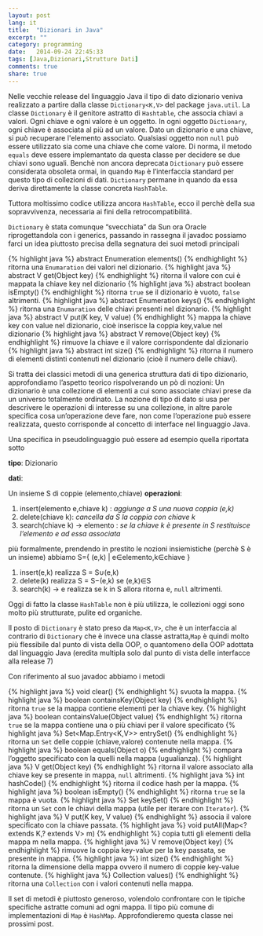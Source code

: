 ```yaml
---
layout: post
lang: it
title:  "Dizionari in Java"
excerpt: ""
category: programming
date:   2014-09-24 22:45:33
tags: [Java,Dizionari,Strutture Dati]
comments: true
share: true
---
```



Nelle vecchie release del linguaggio Java il tipo di dato dizionario veniva realizzato a partire dalla classe `Dictionary<K,V>` del package `java.util`. 
La classe `Dictionary` è il genitore astratto di `Hashtable`, che associa chiavi a valori. Ogni chiave e ogni valore è un oggetto. In ogni oggetto `Dictionary`, ogni chiave è associata al più ad un valore. Dato un dizionario e una chiave, si può recuperare l'elemento associato. Qualsiasi oggetto non `null` può essere utilizzato sia come una chiave che come valore. 
Di norma, il metodo `equals` deve essere implemantato da questa classe per decidere se due chiavi sono uguali.
Benchè non ancora deprecata `Dictionary` può essere considerata obsoleta ormai, in quando `Map` è l’interfaccia standard per questo tipo di collezioni di dati. `Dictionary` permane in quando da essa deriva direttamente la classe concreta `HashTable`.

Tuttora moltissimo codice utilizza ancora `HashTable`, ecco il perchè della sua sopravvivenza, necessaria ai fini della retrocompatibilità.

`Dictionary` è stata comunque “svecchiata” da Sun ora Oracle riprogettandola con i generics, passando in rassegna il javadoc possiamo farci un idea piuttosto precisa della segnatura dei suoi metodi principali

{% highlight java %}
abstract Enumeration<V> elements() 
{% endhighlight %}
ritorna una `Enumaration` dei valori nel dizionario.
{% highlight java %}
abstract V get(Object key) 
{% endhighlight %}
ritorna il valore con cui è mappata la chiave key nel dizionario
{% highlight java %}
abstract boolean isEmpty() 
{% endhighlight %}
ritorna `true` se il dizionario è vuoto, `false` altrimenti.
{% highlight java %}
abstract Enumeration<K> keys() 
{% endhighlight %}
ritorna una `Enumaration` delle chiavi presenti nel dizionario.
{% highlight java %}
abstract V put(K key, V value) 
{% endhighlight %}
mappa la chiave key con value nel dizionario, cioè inserisce la coppia key,value nel dizionario
{% highlight java %}
abstract V remove(Object key) 
{% endhighlight %}
rimuove la chiave e il valore corrispondente dal dizionario
{% highlight java %}
abstract int size() 
{% endhighlight %}
ritorna il numero di elementi distinti contenuti nel dizionario (cioè il numero delle chiavi).

Si tratta dei classici metodi di una generica struttura dati di tipo dizionario, approfondiamo l’aspetto teorico rispolverando un pò di nozioni:
Un dizionario è una collezione di elementi a cui sono associate chiavi prese da un universo totalmente ordinato. La nozione di tipo di dato si usa per descrivere le operazioni di interesse su una collezione, in altre parole specifica cosa un’operazione deve fare, non come l’operazione può essere realizzata, questo corrisponde al concetto di interface nel linguaggio Java.

Una specifica in pseudolinguaggio può essere ad esempio quella riportata sotto

**tipo**: 
Dizionario

**dati**: 

Un insieme S di coppie (elemento,chiave)
**operazioni**:

1. insert(elemento e,chiave k) : *aggiunge a S una nuova coppia (e,k)*
2. delete(chiave k): *cancella da S la coppia con chiave k*
3. search(chiave k) -> elemento : *se la chiave k è presente in S restituisce l’elemento e ad essa associata*

più formalmente, prendendo in prestito le nozioni insiemistiche (perchè S è un insieme) abbiamo 
S={ (e,k) | e&isin;elemento,k&isin;chiave }

1. insert(e,k)     realizza S = S&#8746;(e,k)
2. delete(k)       realizza S = S&minus;(e,k) se (e,k)&isin;S
3. search(k) -> e  realizza se k in S allora ritorna e, `null` altrimenti.
           
Oggi di fatto la classe `HashTable` non è più utilizza, le collezioni oggi sono molto più strutturate, pulite ed organiche.

Il posto di `Dictionary` è stato preso da `Map<K,V>`, che è un interfaccia al contrario di `Dictionary` che è invece una classe astratta,`Map` è quindi molto più flessibile dal punto di vista della OOP, o quantomeno della OOP adottata dal linguaggio Java (eredita multipla solo dal punto di vista delle interfacce alla release 7)

Con riferimento al suo javadoc abbiamo i metodi

{% highlight java %}
void clear()
{% endhighlight %}
svuota la mappa.
{% highlight java %}
boolean containsKey(Object key)
{% endhighlight %}
ritorna `true` se la mappa contiene elementi per la chiave key.
{% highlight java %}
boolean containsValue(Object value)
{% endhighlight %}
ritorna `true` se la mappa contiene una o più chiavi per il valore specificato
{% highlight java %}
Set<Map.Entry<K,V>> entrySet()
{% endhighlight %}
ritorna un `Set` delle coppie (chiave,valore) contenute nella mappa.
{% highlight java %}
boolean equals(Object o)
{% endhighlight %}
compara l’oggetto specificato con la quelli nella mappa (ugualianza).
{% highlight java %}
V get(Object key)
{% endhighlight %}
ritorna il valore associato alla chiave key se presente in mappa, `null` altrimenti.
{% highlight java %}
int hashCode()
{% endhighlight %}
ritorna il codice hash per la mappa.
{% highlight java %}
boolean isEmpty()
{% endhighlight %}
ritorna `true` se la mappa è vuota.
{% highlight java %}
Set<K> keySet()
{% endhighlight %}
ritorna un `Set` con le chiavi della mappa (utile per iterare con `Iterator`).
{% highlight java %}
V put(K key, V value)
{% endhighlight %}
associa il valore specificato con la chiave passata.
{% highlight java %}
void putAll(Map<? extends K,? extends V> m)
{% endhighlight %}
copia tutti gli elementi della mappa m nella mappa.
{% highlight java %}
V remove(Object key)
{% endhighlight %}
rimuove la coppia key-value per la key passata, se presente in mappa.
{% highlight java %}
int size()
{% endhighlight %}
ritorna la dimensione della mappa ovvero il numero di coppie key-value contenute.
{% highlight java %}
Collection<V> values()
{% endhighlight %}
ritorna una `Collection` con i valori contenuti nella mappa.

Il set di metodi è piuttosto generoso, volendolo confrontare con le tipiche specifiche astratte comuni ad ogni mappa.
Il tipo più comune di implementazioni di `Map` è `HashMap`. Approfondieremo questa classe nei prossimi post.

